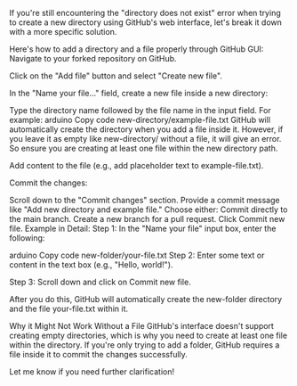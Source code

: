 
If you're still encountering the "directory does not exist" error when trying to create a new directory using GitHub's web interface, let's break it down with a more specific solution.

Here's how to add a directory and a file properly through GitHub GUI:
Navigate to your forked repository on GitHub.

Click on the "Add file" button and select "Create new file".

In the "Name your file..." field, create a new file inside a new directory:

Type the directory name followed by the file name in the input field. For example:
arduino
Copy code
new-directory/example-file.txt
GitHub will automatically create the directory when you add a file inside it. However, if you leave it as empty like new-directory/ without a file, it will give an error. So ensure you are creating at least one file within the new directory path.

Add content to the file (e.g., add placeholder text to example-file.txt).

Commit the changes:

Scroll down to the "Commit changes" section.
Provide a commit message like "Add new directory and example file."
Choose either:
Commit directly to the main branch.
Create a new branch for a pull request.
Click Commit new file.
Example in Detail:
Step 1: In the "Name your file" input box, enter the following:

arduino
Copy code
new-folder/your-file.txt
Step 2: Enter some text or content in the text box (e.g., "Hello, world!").

Step 3: Scroll down and click on Commit new file.

After you do this, GitHub will automatically create the new-folder directory and the file your-file.txt within it.

Why it Might Not Work Without a File
GitHub's interface doesn't support creating empty directories, which is why you need to create at least one file within the directory. If you're only trying to add a folder, GitHub requires a file inside it to commit the changes successfully.

Let me know if you need further clarification!







